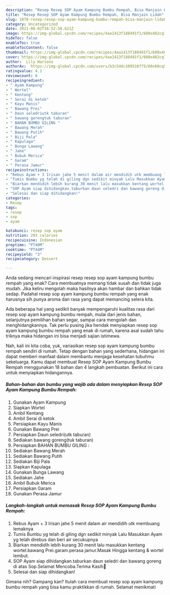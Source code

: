 ```yaml
---
description: "Resep Resep SOP Ayam Kampung Bumbu Rempah, Bisa Manjain Lidah"
title: "Resep Resep SOP Ayam Kampung Bumbu Rempah, Bisa Manjain Lidah"
slug: 1078-resep-resep-sop-ayam-kampung-bumbu-rempah-bisa-manjain-lidah
category: Uncategorized
date: 2021-08-02T16:52:58.621Z
image: https://img-global.cpcdn.com/recipes/4aa1413f188491f1/680x482cq70/resep-sop-ayam-kampung-bumbu-rempah-foto-resep-utama.jpg
hideToc: false
enableToc: true
enableTocContent: false
thumbnail: https://img-global.cpcdn.com/recipes/4aa1413f188491f1/680x482cq70/resep-sop-ayam-kampung-bumbu-rempah-foto-resep-utama.jpg
cover: https://img-global.cpcdn.com/recipes/4aa1413f188491f1/680x482cq70/resep-sop-ayam-kampung-bumbu-rempah-foto-resep-utama.jpg
author:  Lily Harsono
authorAv:  https://img-global.cpcdn.com/users/b3c54dc109516f75/60x60cq50/avatar.jpg
ratingvalue: 4.1
reviewcount: 8
recipeingredient:
- " Ayam Kampung"
- " Wortel"
- " Kentang"
- " Serai di ketok"
- " Kayu Manis"
- " Bawang Prei"
- " Daun seledriutk taburan"
- " bawang gorengtuk taburan"
- " BAHAN BUMBU GILING "
- " Bawang Merah"
- " Bawang Putih"
- " Biji Pala"
- " Kapulaga"
- " Bunga Lawang"
- " Jahe"
- " Bubuk Merica"
- " Garam"
- " Perasa Jamur"
recipeinstructions:
- "Rebus Ayam + 3 Irisan jahe 5 menit dalam air mendidih utk membuang lemaknya"
- "Tumis Bumbu yg telah di giling dgn sedikit minyak Lalu Masukkan Ayam yg telah direbus dan beri air secukupnya"
- "Biarkan mendidih lebih kurang 30 menit lalu masukkan kentang wortel.bawang Prei.garam.perasa jamur.Masak Hingga kentang &amp; wortel lembut."
- "SOP Ayam siap dihidangkan.taburkan daun seledri dan bawang goreng di atas Sop.Selamat Mencoba.Terima Kasih🙏"
- "Selesai dan siap dihidangkan!"
categories:
- Resep
tags:
- resep
- sop
- ayam

katakunci: resep sop ayam 
nutrition: 293 calories
recipecuisine: Indonesian
preptime: "PT40M"
cooktime: "PT44M"
recipeyield: "3"
recipecategory: Dessert

---
```



Anda sedang mencari inspirasi resep resep sop ayam kampung bumbu rempah yang enak? Cara membuatnya memang tidak susah dan tidak juga mudah. Jika keliru mengolah maka hasilnya akan hambar dan bahkan tidak sedap. Padahal resep sop ayam kampung bumbu rempah yang enak harusnya sih punya aroma dan rasa yang dapat memancing selera kita.


Ada beberapa hal yang sedikit banyak mempengaruhi kualitas rasa dari resep sop ayam kampung bumbu rempah, mulai dari jenis bahan, selanjutnya pemilihan bahan segar, sampai cara mengolah dan menghidangkannya. Tak perlu pusing jika hendak menyiapkan resep sop ayam kampung bumbu rempah yang enak di rumah, karena asal sudah tahu triknya maka hidangan ini bisa menjadi sajian istimewa.




Nah, kali ini kita coba, yuk, variasikan resep sop ayam kampung bumbu rempah sendiri di rumah. Tetap dengan bahan yang sederhana, hidangan ini dapat memberi manfaat dalam membantu menjaga kesehatan tubuhmu sekeluarga. Kamu dapat membuat Resep SOP Ayam Kampung Bumbu Rempah menggunakan 18 bahan dan 4 langkah pembuatan. Berikut ini cara untuk menyiapkan hidangannya.

<!--inarticleads1-->

##### Bahan-bahan dan bumbu yang wajib ada dalam menyiapkan Resep SOP Ayam Kampung Bumbu Rempah:

1. Gunakan  Ayam Kampung
1. Siapkan  Wortel
1. Ambil  Kentang
1. Ambil  Serai di ketok
1. Persiapkan  Kayu Manis
1. Gunakan  Bawang Prei
1. Persiapkan  Daun seledri(utk taburan)
1. Sediakan  bawang goreng(tuk taburan)
1. Persiapkan  BAHAN BUMBU GILING :
1. Sediakan  Bawang Merah
1. Sediakan  Bawang Putih
1. Sediakan  Biji Pala
1. Siapkan  Kapulaga
1. Gunakan  Bunga Lawang
1. Sediakan  Jahe
1. Ambil  Bubuk Merica
1. Persiapkan  Garam
1. Gunakan  Perasa Jamur




<!--inarticleads2-->

##### Langkah-langkah untuk memasak Resep SOP Ayam Kampung Bumbu Rempah:

1. Rebus Ayam + 3 Irisan jahe 5 menit dalam air mendidih utk membuang lemaknya
1. Tumis Bumbu yg telah di giling dgn sedikit minyak Lalu Masukkan Ayam yg telah direbus dan beri air secukupnya
1. Biarkan mendidih lebih kurang 30 menit lalu masukkan kentang wortel.bawang Prei.garam.perasa jamur.Masak Hingga kentang &amp; wortel lembut.
1. SOP Ayam siap dihidangkan.taburkan daun seledri dan bawang goreng di atas Sop.Selamat Mencoba.Terima Kasih🙏
1. Selesai dan siap dihidangkan!



Gimana nih? Gampang kan? Itulah cara membuat resep sop ayam kampung bumbu rempah yang bisa kamu praktikkan di rumah. Selamat menikmati
